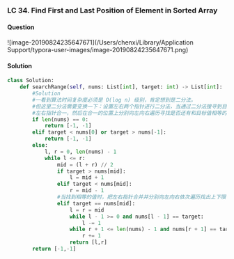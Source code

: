 ### LC 34. Find First and Last Position of Element in Sorted Array

#### Question

![image-20190824235647671](/Users/chenxi/Library/Application Support/typora-user-images/image-20190824235647671.png)



#### Solution

```python
class Solution:
    def searchRange(self, nums: List[int], target: int) -> List[int]:
        #Solution
        #一看到算法时间复杂度必须是 O(log n) 级别，肯定想到是二分法。
        #但这里二分法需要变换一下：设置左右两个指针进行二分法，当通过二分法搜寻到目标值时，
        #左右指针合一，然后在合一的位置上分别向左向右遍历寻找是否还有和目标值相等的数。
        if len(nums) == 0:
            return [-1, -1]
        elif target < nums[0] or target > nums[-1]:
            return [-1, -1]
        else:
            l, r = 0, len(nums) - 1
            while l <= r:
                mid = (l + r) // 2
                if target > nums[mid]:
                    l = mid + 1
                elif target < nums[mid]:
                    r = mid - 1
                #当找到相等的值时，把左右指针合并并分别向左向右依次遍历找出上下限
                elif target == nums[mid]:
                    l = r = mid
                    while l - 1 >= 0 and nums[l - 1] == target:
                        l -= 1
                    while r + 1 <= len(nums) - 1 and nums[r + 1] == target:
                        r += 1
                    return [l,r]
        return [-1,-1]
```

